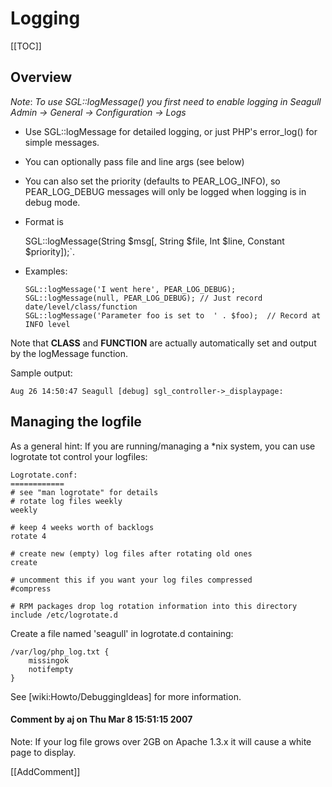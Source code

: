 <!-- Name: Howto/Logging -->
<!-- Version: 6 -->
<!-- Last-Modified: 2007/04/05 11:29:39 -->
<!-- Author: bjorn -->
# Logging
[[TOC]]
## Overview

*Note*: _To use SGL::logMessage() you first need to enable logging in Seagull Admin -> General -> Configuration -> Logs_

  * Use SGL::logMessage for detailed logging, or just PHP's error_log() for simple messages.
  * You can optionally pass file and line args (see below)
  * You can also set the priority (defaults to PEAR_LOG_INFO), so PEAR_LOG_DEBUG messages will only be logged when logging is in debug mode.
  * Format is


    SGL::logMessage(String $msg[, String $file, Int $line, Constant $priority]);`.

  * Examples:


        SGL::logMessage('I went here', PEAR_LOG_DEBUG);
        SGL::logMessage(null, PEAR_LOG_DEBUG); // Just record date/level/class/function
        SGL::logMessage('Parameter foo is set to  ' . $foo);  // Record at INFO level
Note that __CLASS__ and __FUNCTION__ are actually automatically set and output by the logMessage function.

Sample output:


    Aug 26 14:50:47 Seagull [debug] sgl_controller->_displaypage:

## Managing the logfile
As a general hint:  If you are running/managing a *nix system, you can use logrotate tot control your logfiles: 



    Logrotate.conf:
    ============
    # see "man logrotate" for details
    # rotate log files weekly
    weekly
    
    # keep 4 weeks worth of backlogs
    rotate 4
    
    # create new (empty) log files after rotating old ones 
    create
    
    # uncomment this if you want your log files compressed
    #compress
    
    # RPM packages drop log rotation information into this directory
    include /etc/logrotate.d


Create a file named 'seagull' in logrotate.d containing:



    /var/log/php_log.txt {
        missingok
        notifempty
    }


 

See [wiki:Howto/DebuggingIdeas] for more information.

#### Comment by aj on Thu Mar  8 15:51:15 2007
Note: If your log file grows over 2GB on Apache 1.3.x it will cause a white page to display.

[[AddComment]]
